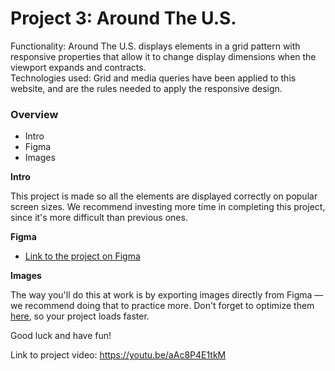 # Project 3: Around The U.S.

Functionality: Around The U.S. displays elements in a grid pattern with responsive properties that allow it to change display dimensions when the viewport expands and contracts.  
Technologies used: Grid and media queries have been applied to this website, and are the rules needed to apply the responsive design.

### Overview

- Intro
- Figma
- Images

**Intro**

This project is made so all the elements are displayed correctly on popular screen sizes. We recommend investing more time in completing this project, since it's more difficult than previous ones.

**Figma**

- [Link to the project on Figma](https://www.figma.com/file/ii4xxsJ0ghevUOcssTlHZv/Sprint-3%3A-Around-the-US?node-id=0%3A1)

**Images**

The way you'll do this at work is by exporting images directly from Figma — we recommend doing that to practice more. Don't forget to optimize them [here](https://tinypng.com/), so your project loads faster.

Good luck and have fun!

Link to project video:
https://youtu.be/aAc8P4E1tkM
